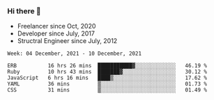 ### Hi there 👋

- Freelancer since Oct, 2020
- Developer since July, 2017
- Structral Engineer since July, 2012

<!--START_SECTION:waka-->
```text
Week: 04 December, 2021 - 10 December, 2021

ERB          16 hrs 26 mins  ███████████▓░░░░░░░░░░░░░   46.19 % 
Ruby         10 hrs 43 mins  ███████▓░░░░░░░░░░░░░░░░░   30.12 % 
JavaScript   6 hrs 16 mins   ████▒░░░░░░░░░░░░░░░░░░░░   17.62 % 
YAML         36 mins         ▒░░░░░░░░░░░░░░░░░░░░░░░░   01.73 % 
CSS          31 mins         ▒░░░░░░░░░░░░░░░░░░░░░░░░   01.49 % 
```
<!--END_SECTION:waka-->
